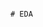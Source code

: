                                                                                                                           # EDA 
